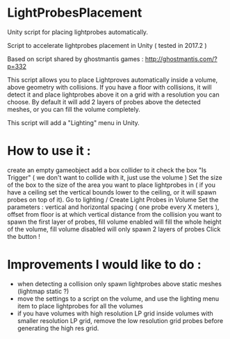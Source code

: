 # LightProbesPlacement
Unity script for placing lightprobes automatically.

Script to accelerate lightprobes placement in Unity ( tested in 2017.2 )

Based on script shared by ghostmantis games : http://ghostmantis.com/?p=332

This script allows you to place Lightproves automatically inside a volume, above geometry with collisions.
If you have a floor with collisions, it will detect it and place lightprobes above it on a grid with a resolution you can choose.
By default it will add 2 layers of probes above the detected meshes, or you can fill the volume completely.

This script will add a "Lighting" menu in Unity.

# How to use it :


create an empty gameobject
add a box collider to it
check the box "Is Trigger" ( we don't want to collide with it, just use the volume )
Set the size of the box to the size of the area you want to place lightprobes in ( if you have a ceiling set the vertical bounds lower to the ceiling, or it will spawn probes on top of it).
Go to lighting / Create Light Probes in Volume
Set the parameters : vertical and horizontal spacing ( one probe every X meters ), offset from floor is at which vertical distance from the collision you want to spawn the first layer of probes, fill volume enabled will fill the whole height of the volume, fill volume disabled will only spawn 2 layers of probes
Click the button !


# Improvements I would like to do :


- when detecting a collision only spawn lightprobes above static meshes (lightmap static ?)
- move the settings to a script on the volume, and use the lighting menu item to place lightprobes for all the volumes
- if you have volumes with high resolution LP grid inside volumes with smaller resolution LP grid, remove the low resolution grid probes before generating the high res grid.
